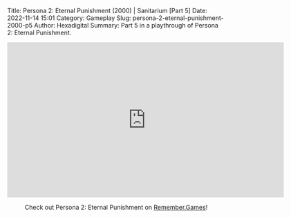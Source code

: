 Title: Persona 2: Eternal Punishment (2000) | Sanitarium [Part 5]
Date: 2022-11-14 15:01
Category: Gameplay
Slug: persona-2-eternal-punishment-2000-p5
Author: Hexadigital
Summary: Part 5 in a playthrough of Persona 2: Eternal Punishment.

<center><iframe src="https://www.youtube.com/embed/HwA70oklIRA?feature=oembed" allow="accelerometer; autoplay; encrypted-media; gyroscope; picture-in-picture" width="640" height="360" frameborder="0"></iframe>

Check out Persona 2: Eternal Punishment on [Remember.Games](https://remember.games/game/4628/persona-2-eternal-punishment/)!</center>

